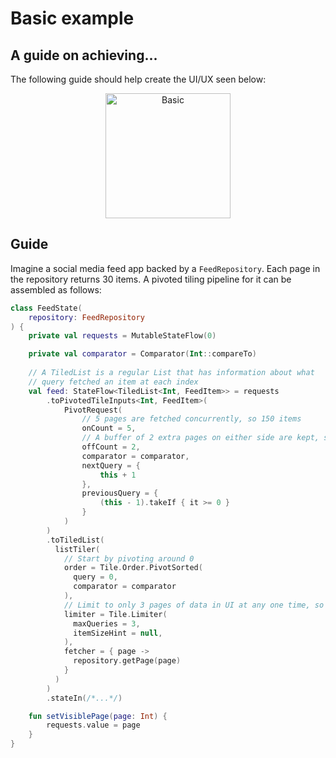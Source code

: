 # Basic example

## A guide on achieving...

The following guide should help create the UI/UX seen below:

<p align="center">
    <img src="../../images/basic.gif" alt="Basic" width="200"/>
</p>

## Guide

Imagine a social media feed app backed by a `FeedRepository`.
Each page in the repository returns 30 items. A pivoted tiling pipeline for it can be assembled as follows:

```kotlin
class FeedState(
    repository: FeedRepository
) {
    private val requests = MutableStateFlow(0)

    private val comparator = Comparator(Int::compareTo)
  
    // A TiledList is a regular List that has information about what
    // query fetched an item at each index
    val feed: StateFlow<TiledList<Int, FeedItem>> = requests
        .toPivotedTileInputs<Int, FeedItem>(
            PivotRequest(
                // 5 pages are fetched concurrently, so 150 items
                onCount = 5,
                // A buffer of 2 extra pages on either side are kept, so 210 items total
                offCount = 2,
                comparator = comparator,
                nextQuery = {
                    this + 1
                },
                previousQuery = {
                    (this - 1).takeIf { it >= 0 }
                }
            )
        )
        .toTiledList(
          listTiler(
            // Start by pivoting around 0
            order = Tile.Order.PivotSorted(
              query = 0,
              comparator = comparator
            ),
            // Limit to only 3 pages of data in UI at any one time, so 90 items
            limiter = Tile.Limiter(
              maxQueries = 3,
              itemSizeHint = null,
            ),
            fetcher = { page ->
              repository.getPage(page)
            }
          )
        )
        .stateIn(/*...*/)

    fun setVisiblePage(page: Int) {
        requests.value = page
    }
}
```
